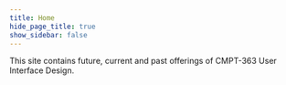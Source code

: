 ```yaml
---
title: Home
hide_page_title: true
show_sidebar: false
---
```


This site contains future, current and past offerings of CMPT-363 User Interface Design.
